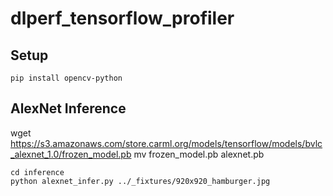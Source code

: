 # dlperf_tensorflow_profiler

## Setup

```
pip install opencv-python
```

## AlexNet Inference


wget https://s3.amazonaws.com/store.carml.org/models/tensorflow/models/bvlc_alexnet_1.0/frozen_model.pb
mv frozen_model.pb alexnet.pb

```
cd inference
python alexnet_infer.py ../_fixtures/920x920_hamburger.jpg
```
